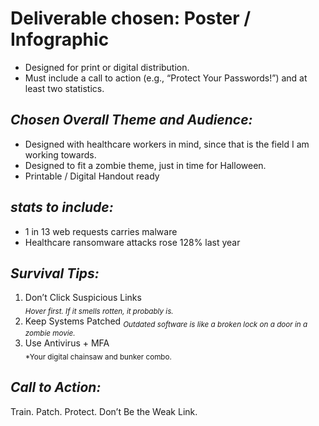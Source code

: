 # **Deliverable chosen: Poster / Infographic**  
- Designed for print or digital distribution.  
- Must include a call to action (e.g., “Protect Your Passwords!”) and at least two statistics.  

## *Chosen Overall Theme and Audience:*
- Designed with healthcare workers in mind, since that is the field I am working towards.
- Designed to fit a zombie theme, just in time for Halloween.
- Printable / Digital Handout ready

## *stats to include:*
- 1 in 13 web requests carries malware
- Healthcare ransomware attacks rose 128% last year

## *Survival Tips:*  
1. Don’t Click Suspicious Links  
<sub>*Hover first. If it smells rotten, it probably is.*</sub>  
2. Keep Systems Patched
<sub>*Outdated software is like a broken lock on a door in a zombie movie.*</sub>
3. Use Antivirus + MFA  
<sub>*Your digital chainsaw and bunker combo.</sub>

## *Call to Action:*
Train. Patch. Protect. Don’t Be the Weak Link.
